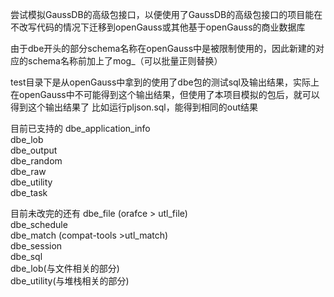 尝试模拟GaussDB的高级包接口，以便使用了GaussDB的高级包接口的项目能在不改写代码的情况下迁移到openGauss或其他基于openGauss的商业数据库
  
由于dbe开头的部分schema名称在openGauss中是被限制使用的，因此新建的对应的schema名称前加上了mog_（可以批量正则替换）
  
test目录下是从openGauss中拿到的使用了dbe包的测试sql及输出结果，实际上在openGauss中不可能得到这个输出结果，但使用了本项目模拟的包后，就可以得到这个输出结果了
比如运行pljson.sql，能得到相同的out结果

目前已支持的
dbe_application_info  
dbe_lob  
dbe_output  
dbe_random  
dbe_raw  
dbe_utility  
dbe_task  

目前未改完的还有
dbe_file (orafce > utl_file)  
dbe_schedule  
dbe_match (compat-tools >utl_match)  
dbe_session  
dbe_sql  
dbe_lob(与文件相关的部分)  
dbe_utility(与堆栈相关的部分)  
